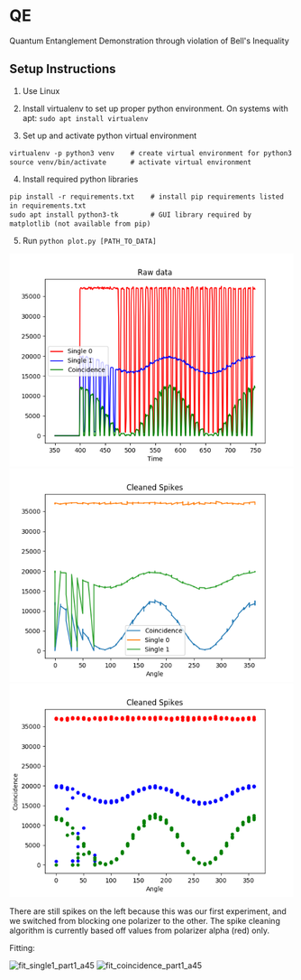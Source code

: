 # QE
Quantum Entanglement Demonstration through violation of Bell's Inequality

## Setup Instructions

1. Use Linux

2. Install virtualenv to set up proper python environment. On systems with apt: `sudo apt install virtualenv`

3. Set up and activate python virtual environment
```
virtualenv -p python3 venv    # create virtual environment for python3
source venv/bin/activate      # activate virtual environment
```

4. Install required python libraries
```
pip install -r requirements.txt    # install pip requirements listed in requirements.txt
sudo apt install python3-tk        # GUI library required by matplotlib (not available from pip)
```

5. Run `python plot.py [PATH_TO_DATA]`

![sample_plot_raw_data](Sample_Images/sample_plot.png)
![sample_plot_clean_spikes_line](Sample_Images/clean_line.png)
![sample_plot_clean_spikes_scatter](Sample_Images/clean_scatter.png)

There are still spikes on the left because this was our first experiment, and we switched from blocking one polarizer to the other. The spike cleaning algorithm is currently based off values from polarizer alpha (red) only. 

Fitting:

![fit_single1_part1_a45](Fitting/Img/fit_single1_part1_a45.png)
![fit_coincidence_part1_a45](Fitting/Img/fit_coincidence_part1_a45.png)

